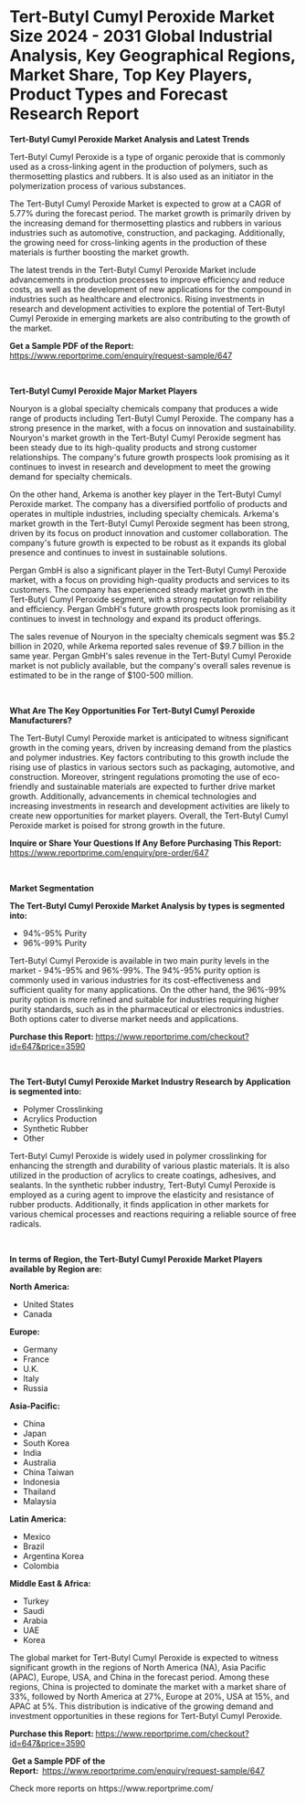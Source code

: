 <p><h1>Tert-Butyl Cumyl Peroxide Market Size 2024 - 2031 Global Industrial Analysis, Key Geographical Regions, Market Share, Top Key Players, Product Types and Forecast Research Report</h1></p><p><strong>Tert-Butyl Cumyl Peroxide Market Analysis and Latest Trends</strong></p>
<p><p>Tert-Butyl Cumyl Peroxide is a type of organic peroxide that is commonly used as a cross-linking agent in the production of polymers, such as thermosetting plastics and rubbers. It is also used as an initiator in the polymerization process of various substances.</p><p>The Tert-Butyl Cumyl Peroxide Market is expected to grow at a CAGR of 5.77% during the forecast period. The market growth is primarily driven by the increasing demand for thermosetting plastics and rubbers in various industries such as automotive, construction, and packaging. Additionally, the growing need for cross-linking agents in the production of these materials is further boosting the market growth.</p><p>The latest trends in the Tert-Butyl Cumyl Peroxide Market include advancements in production processes to improve efficiency and reduce costs, as well as the development of new applications for the compound in industries such as healthcare and electronics. Rising investments in research and development activities to explore the potential of Tert-Butyl Cumyl Peroxide in emerging markets are also contributing to the growth of the market.</p></p>
<p><strong>Get a Sample PDF of the Report:&nbsp;</strong> <a href="https://www.reportprime.com/enquiry/request-sample/647">https://www.reportprime.com/enquiry/request-sample/647</a></p>
<p>&nbsp;</p>
<p><strong>Tert-Butyl Cumyl Peroxide Major Market Players</strong></p>
<p><p>Nouryon is a global specialty chemicals company that produces a wide range of products including Tert-Butyl Cumyl Peroxide. The company has a strong presence in the market, with a focus on innovation and sustainability. Nouryon's market growth in the Tert-Butyl Cumyl Peroxide segment has been steady due to its high-quality products and strong customer relationships. The company's future growth prospects look promising as it continues to invest in research and development to meet the growing demand for specialty chemicals.</p><p>On the other hand, Arkema is another key player in the Tert-Butyl Cumyl Peroxide market. The company has a diversified portfolio of products and operates in multiple industries, including specialty chemicals. Arkema's market growth in the Tert-Butyl Cumyl Peroxide segment has been strong, driven by its focus on product innovation and customer collaboration. The company's future growth is expected to be robust as it expands its global presence and continues to invest in sustainable solutions.</p><p>Pergan GmbH is also a significant player in the Tert-Butyl Cumyl Peroxide market, with a focus on providing high-quality products and services to its customers. The company has experienced steady market growth in the Tert-Butyl Cumyl Peroxide segment, with a strong reputation for reliability and efficiency. Pergan GmbH's future growth prospects look promising as it continues to invest in technology and expand its product offerings.</p><p>The sales revenue of Nouryon in the specialty chemicals segment was $5.2 billion in 2020, while Arkema reported sales revenue of $9.7 billion in the same year. Pergan GmbH's sales revenue in the Tert-Butyl Cumyl Peroxide market is not publicly available, but the company's overall sales revenue is estimated to be in the range of $100-500 million.</p></p>
<p>&nbsp;</p>
<p><strong>What Are The Key Opportunities For Tert-Butyl Cumyl Peroxide Manufacturers?</strong></p>
<p><p>The Tert-Butyl Cumyl Peroxide market is anticipated to witness significant growth in the coming years, driven by increasing demand from the plastics and polymer industries. Key factors contributing to this growth include the rising use of plastics in various sectors such as packaging, automotive, and construction. Moreover, stringent regulations promoting the use of eco-friendly and sustainable materials are expected to further drive market growth. Additionally, advancements in chemical technologies and increasing investments in research and development activities are likely to create new opportunities for market players. Overall, the Tert-Butyl Cumyl Peroxide market is poised for strong growth in the future.</p></p>
<p><strong>Inquire or Share Your Questions If Any Before Purchasing This Report:</strong> <a href="https://www.reportprime.com/enquiry/pre-order/647">https://www.reportprime.com/enquiry/pre-order/647</a></p>
<p>&nbsp;</p>
<p><strong>Market Segmentation</strong></p>
<p><strong>The Tert-Butyl Cumyl Peroxide Market Analysis by types is segmented into:</strong></p>
<p><ul><li>94%-95% Purity</li><li>96%-99% Purity</li></ul></p>
<p><p>Tert-Butyl Cumyl Peroxide is available in two main purity levels in the market - 94%-95% and 96%-99%. The 94%-95% purity option is commonly used in various industries for its cost-effectiveness and sufficient quality for many applications. On the other hand, the 96%-99% purity option is more refined and suitable for industries requiring higher purity standards, such as in the pharmaceutical or electronics industries. Both options cater to diverse market needs and applications.</p></p>
<p><strong>Purchase this Report:&nbsp;</strong><a href="https://www.reportprime.com/checkout?id=647&price=3590">https://www.reportprime.com/checkout?id=647&price=3590</a></p>
<p>&nbsp;</p>
<p><strong>The Tert-Butyl Cumyl Peroxide Market Industry Research by Application is segmented into:</strong></p>
<p><ul><li>Polymer Crosslinking</li><li>Acrylics Production</li><li>Synthetic Rubber</li><li>Other</li></ul></p>
<p><p>Tert-Butyl Cumyl Peroxide is widely used in polymer crosslinking for enhancing the strength and durability of various plastic materials. It is also utilized in the production of acrylics to create coatings, adhesives, and sealants. In the synthetic rubber industry, Tert-Butyl Cumyl Peroxide is employed as a curing agent to improve the elasticity and resistance of rubber products. Additionally, it finds application in other markets for various chemical processes and reactions requiring a reliable source of free radicals.</p></p>
<p>&nbsp;</p>
<p><strong>In terms of Region, the Tert-Butyl Cumyl Peroxide Market Players available by Region are:</strong></p>
<p>
    <p> <strong> North America: </strong>
        <ul>
            <li>United States</li>
            <li>Canada</li>
        </ul>
        </p> 
    <p> <strong> Europe: </strong>
        <ul>
            <li>Germany</li>
            <li>France</li>
            <li>U.K.</li>
            <li>Italy</li>
            <li>Russia</li>
        </ul>
        </p> 
    <p> <strong> Asia-Pacific: </strong>
        <ul>
            <li>China</li>
            <li>Japan</li>
            <li>South Korea</li>
            <li>India</li>
            <li>Australia</li>
            <li>China Taiwan</li>
            <li>Indonesia</li>
            <li>Thailand</li>
            <li>Malaysia</li>
        </ul>
        </p> 
    <p> <strong> Latin America: </strong>
        <ul>
            <li>Mexico</li>
            <li>Brazil</li>
            <li>Argentina Korea</li>
            <li>Colombia</li>
        </ul>
        </p> 
    <p> <strong> Middle East & Africa: </strong>
        <ul>
            <li>Turkey</li>
            <li>Saudi</li>
            <li>Arabia</li>
            <li>UAE</li>
            <li>Korea</li>
        </ul>
    </p>
    </p>
<p><p>The global market for Tert-Butyl Cumyl Peroxide is expected to witness significant growth in the regions of North America (NA), Asia Pacific (APAC), Europe, USA, and China in the forecast period. Among these regions, China is projected to dominate the market with a market share of 33%, followed by North America at 27%, Europe at 20%, USA at 15%, and APAC at 5%. This distribution is indicative of the growing demand and investment opportunities in these regions for Tert-Butyl Cumyl Peroxide.</p></p>
<p><strong>Purchase this Report: </strong><a href="https://www.reportprime.com/checkout?id=647&price=3590">https://www.reportprime.com/checkout?id=647&price=3590</a></p>
<p>&nbsp;<strong>Get a Sample PDF of the Report:&nbsp;&nbsp;</strong><a href="https://www.reportprime.com/enquiry/request-sample/647">https://www.reportprime.com/enquiry/request-sample/647</a></p>
<p><strong></strong></p>
<p>Check more reports on https://www.reportprime.com/</p>